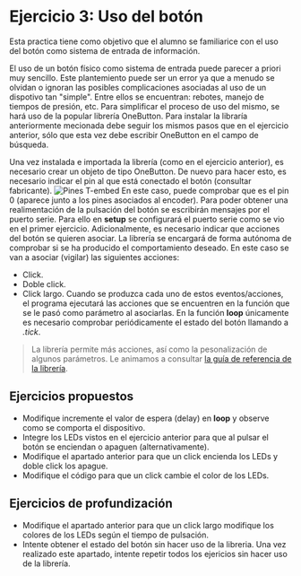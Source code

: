 # Ejercicio 3: Uso del botón
Esta practica tiene como objetivo que el alumno se familiarice con el uso del botón como sistema de entrada de información.

El uso de un botón físico como sistema de entrada puede parecer a priori muy sencillo. Este plantemiento puede ser un error ya que a menudo se olvidan o ignoran las posibles complicaciones asociadas al uso de un dispotivo tan "simple". Entre ellos se encuentran: rebotes, manejo de tiempos de presión, etc. Para simplificar el proceso de uso del mismo, se hará uso de la popular librería OneButton. Para instalar la libraría anteriormente mecionada debe seguir los mismos pasos que en el ejercicio anterior, sólo que esta vez debe escribir OneButton en el campo de búsqueda.

Una vez instalada e importada la librería (como en el ejercicio anterior), es necesario crear un objeto de tipo OneButton. De nuevo para hacer esto, es necesario indicar el pin al que está conectado el botón (consultar fabricante).
![Pines T-embed](https://github.com/Xinyuan-LilyGO/T-Embed/raw/main/image/T-Embed1.png)
En este caso, puede comprobar que es el pin 0 (aparece junto a los pines asociados al encoder).
Para poder obtener una realimentación de la pulsación del botón se escribirán mensajes por el puerto serie. Para ello en **setup** se configurará el puerto serie como se vio en el primer ejercicio. Adicionalmente, es necesario indicar que acciones del botón se quieren asociar. La librería se encargará de forma autónoma de comprobar si se ha producido el comportamiento deseado. En este caso se van a asociar (vigilar) las siguientes acciones:
- Click.
- Doble click.
- Click largo.
Cuando se produzca cada uno de estos eventos/acciones, el programa ejecutará las acciones que se encuentren en la función que se le pasó como parámetro al asociarlas.
En la función **loop** únicamente es necesario comprobar periódicamente el estado del botón llamando a *.tick*.
> La librería permite más acciones, así como la pesonalización de algunos parámetros. Le animamos a consultar [la guía de referencia de la librería](https://github.com/mathertel/OneButton).

## Ejercicios propuestos
- Modifique incremente el valor de espera (delay) en **loop** y observe como se comporta el dispositivo.
- Integre los LEDs vistos en el ejercicio anterior para que al pulsar el botón se enciendan o apaguen (alternativamente).
- Modifique el apartado anterior para que un click encienda los LEDs y doble click los apague.
- Modifique el código para que un click cambie el color de los LEDs.
## Ejercicios de profundización
- Modifique el apartado anterior para que un click largo modifique los colores de los LEDs según el tiempo de pulsación.
- Intente obtener el estado del botón sin hacer uso de la libreria. Una vez realizado este apartado, intente repetir todos los ejericios sin hacer uso de la librería.
